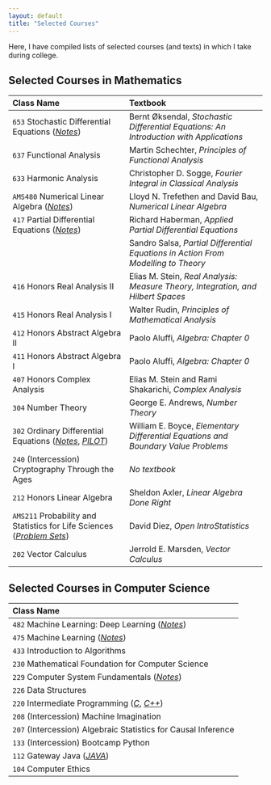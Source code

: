 ```yaml
---
layout: default
title: "Selected Courses"
---
```


Here, I have compiled lists of selected courses (and texts) in which I take during college.

## Selected Courses in Mathematics

|Class Name|Textbook|
|:---------|:-------|
|`653` Stochastic Differential Equations ([*Notes*](/files/sdes-notes.pdf))| Bernt Øksendal, *Stochastic Differential Equations: An Introduction with Applications* |
|`637` Functional Analysis| Martin Schechter, *Principles of Functional Analysis* |
|`633` Harmonic Analysis| Christopher D. Sogge, *Fourier Integral in Classical Analysis* |
|`AMS480` Numerical Linear Algebra ([*Notes*](/files/numerical_linear_algebra.pdf)) | Lloyd N. Trefethen and David Bau, *Numerical Linear Algebra*|
|`417` Partial Differential Equations ([*Notes*](/files/partial_differential_equations.pdf)) | Richard Haberman, *Applied Partial Differential Equations*|
||Sandro Salsa, *Partial Differential Equations in Action From Modelling to Theory*|
|`416` Honors Real Analysis II| Elias M. Stein, *Real Analysis: Measure Theory, Integration, and Hilbert Spaces*|
|`415` Honors Real Analysis I| Walter Rudin, *Principles of Mathematical Analysis*|
|`412` Honors Abstract Algebra II| Paolo Aluffi, *Algebra: Chapter 0*|
|`411` Honors Abstract Algebra I| Paolo Aluffi, *Algebra: Chapter 0*|
|`407` Honors Complex Analysis| Elias M. Stein and Rami Shakarichi, *Complex Analysis* |
|`304` Number Theory| George E. Andrews, *Number Theory*|
|`302` Ordinary Differential Equations ([*Notes*](https://jhu-ode-pilot.github.io/FA24/contents/Theorem-Booklet.pdf), [*PILOT*](https://jhu-ode-pilot.github.io)) | William E. Boyce, *Elementary Differential Equations and Boundary Value Problems*|
|`240` (Intercession) Cryptography Through the Ages| *No textbook* |
|`212` Honors Linear Algebra| Sheldon Axler, *Linear Algebra Done Right*|
|`AMS211` Probability and Statistics for Life Sciences ([*Problem Sets*](/files/Prob-Stats-HW.pdf)) | David Diez, *Open IntroStatistics*|
|`202` Vector Calculus| Jerrold E. Marsden, *Vector Calculus* |

## Selected Courses in Computer Science

|Class Name|
|:---------|
|`482` Machine Learning: Deep Learning ([*Notes*](/files/mldl-notes.pdf)) |
|`475` Machine Learning ([*Notes*](/files/machine_learning.pdf)) |
|`433` Introduction to Algorithms|
|`230` Mathematical Foundation for Computer Science|
|`229` Computer System Fundamentals ([*Notes*](/files/CSF/CSF.html)) |
|`226` Data Structures|
|`220` Intermediate Programming ([*C*](/files/C.html), [*C++*](/files/CPP.html))|
|`208` (Intercession) Machine Imagination|
|`207` (Intercession) Algebraic Statistics for Causal Inference|
|`133` (Intercession) Bootcamp Python|
|`112` Gateway Java ([*JAVA*](/files/Java.html))|
|`104` Computer Ethics|


